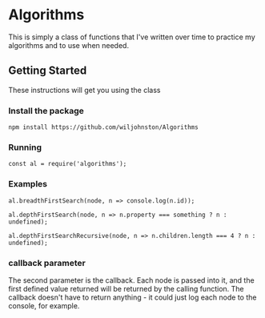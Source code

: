 # Algorithms

This is simply a class of functions that I've written over time to practice my algorithms and to use when needed.

## Getting Started

These instructions will get you using the class

### Install the package

```
npm install https://github.com/wiljohnston/Algorithms
```

### Running

```
const al = require('algorithms');

```

### Examples

```
al.breadthFirstSearch(node, n => console.log(n.id));

al.depthFirstSearch(node, n => n.property === something ? n : undefined);

al.depthFirstSearchRecursive(node, n => n.children.length === 4 ? n : undefined);
```

### callback parameter

The second parameter is the callback. Each node is passed into it, and the first defined value returned will be returned by the calling function.
The callback doesn't have to return anything - it could just log each node to the console, for example.
